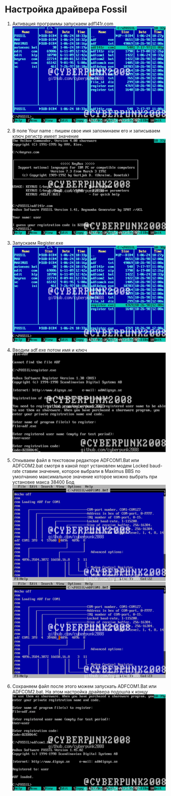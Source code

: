 # Настройка драйвера Fossil

1. Активация программы запускаем adf141r.com
![](./assets/media/image1.jpeg)

1. В поле Your name : пишем свое имя запоминаем его и записываем ключ
регистр имеет значение
![](./assets/media/image2.jpeg)

1. Запускаем Register.exe
![](./assets/media/image3.jpeg)

1. Вводим adf.exe потом имя и ключ
![](./assets/media/image4.jpeg)

1. Откываем файл в текстовом редакторе ADFCOM1.Bat или ADFCOM2.bat смотря
в какой порт установлен модем Locked baud-rate ставим значение, которое
выбрали в Maximus BBS по умолчанию максимальное значение которое можно
выбрать при установке макса 38400 Бод
![](./assets/media/image5.jpeg)
![](./assets/media/image6.jpeg)

1. Сохраняем файл после этого можем запускать ADFCOM1.Bat или
ADFCOM2.bat. На этом настройка драйвера подошла к концу
![](./assets/media/image7.jpeg)
